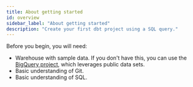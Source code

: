 ```yaml
---
title: About getting started
id: overview
sidebar_label: "About getting started"
description: "Create your first dbt project using a SQL query."
---
```

<section className="community-home">

<Snippet src="what-is-dbt-intro" />

Before you begin, you will need:

* Warehouse with sample data. If you don't have this, you can use the [BigQuery project](/docs/get-started/getting-started/getting-set-up/setting-up-bigquery), which leverages public data sets.
* Basic understanding of Git.
* Basic understanding of SQL.


<div className="grid--3-col">

<Card
    title="Get started with dbt Cloud"
    body="dbt Cloud is the fastest and most reliable way to deploy dbt. Develop, test, schedule, and investigate data models all in one web-based UI."
link="/docs/get-started/getting-started/set-up-dbt-cloud"
    icon="pencil-paper"/>

<Card
    title="Getting started with dbt Core"
    body="When you use dbt Core to work with dbt, you will be editing files locally using a code editor, and running projects using a command line interface"
    link="/docs/get-started/getting-started-dbt-core"
    icon="pencil-paper"/>

</div>

</section>